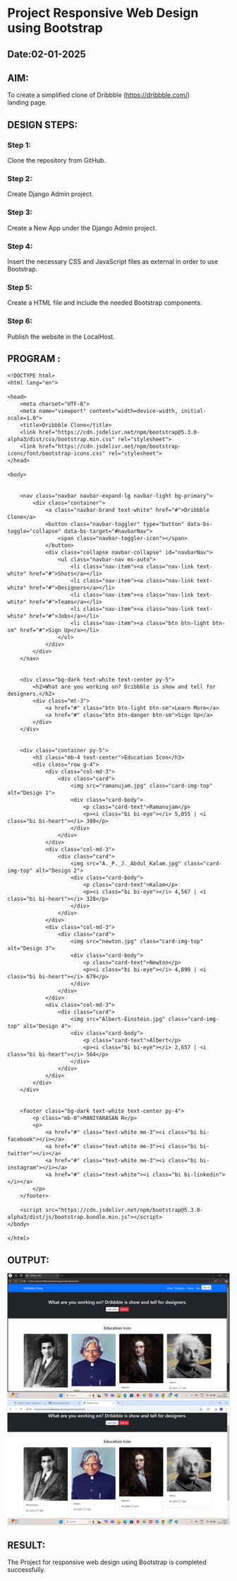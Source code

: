 # Project Responsive Web Design using Bootstrap
## Date:02-01-2025

## AIM:
To create a simplified clone of Dribbble (https://dribbble.com/) landing page.


## DESIGN STEPS:

### Step 1:
Clone the repository from GitHub.

### Step 2:
Create Django Admin project.

### Step 3:
Create a New App under the Django Admin project.

### Step 4:
Insert the necessary CSS and JavaScript files as external in order to use Bootstrap.

### Step 5:
Create a HTML file and include the needed Bootstrap components.

### Step 6:
Publish the website in the LocalHost.

## PROGRAM :
```
<!DOCTYPE html>
<html lang="en">

<head>
    <meta charset="UTF-8">
    <meta name="viewport" content="width=device-width, initial-scale=1.0">
    <title>Dribbble Clone</title>
    <link href="https://cdn.jsdelivr.net/npm/bootstrap@5.3.0-alpha3/dist/css/bootstrap.min.css" rel="stylesheet">
    <link href="https://cdn.jsdelivr.net/npm/bootstrap-icons/font/bootstrap-icons.css" rel="stylesheet">
</head>

<body>

    
    <nav class="navbar navbar-expand-lg navbar-light bg-primary">
        <div class="container">
            <a class="navbar-brand text-white" href="#">Dribbble Clone</a>
            <button class="navbar-toggler" type="button" data-bs-toggle="collapse" data-bs-target="#navbarNav">
                <span class="navbar-toggler-icon"></span>
            </button>
            <div class="collapse navbar-collapse" id="navbarNav">
                <ul class="navbar-nav ms-auto">
                    <li class="nav-item"><a class="nav-link text-white" href="#">Shots</a></li>
                    <li class="nav-item"><a class="nav-link text-white" href="#">Designers</a></li>
                    <li class="nav-item"><a class="nav-link text-white" href="#">Teams</a></li>
                    <li class="nav-item"><a class="nav-link text-white" href="#">Jobs</a></li>
                    <li class="nav-item"><a class="btn btn-light btn-sm" href="#">Sign Up</a></li>
                </ul>
            </div>
        </div>
    </nav>

    
    <div class="bg-dark text-white text-center py-5">
        <h2>What are you working on? Dribbble is show and tell for designers.</h2>
        <div class="mt-3">
            <a href="#" class="btn btn-light btn-sm">Learn More</a>
            <a href="#" class="btn btn-danger btn-sm">Sign Up</a>
        </div>
    </div>

    
    <div class="container py-5">
        <h3 class="mb-4 text-center">Education Icon</h3>
        <div class="row g-4">
            <div class="col-md-3">
                <div class="card">
                    <img src="ramanujam.jpg" class="card-img-top" alt="Design 1">
                    <div class="card-body">
                        <p class="card-text">Ramanujam</p>
                        <p><i class="bi bi-eye"></i> 5,055 | <i class="bi bi-heart"></i> 380</p>
                    </div>
                </div>
            </div>
            <div class="col-md-3">
                <div class="card">
                    <img src="A._P._J._Abdul_Kalam.jpg" class="card-img-top" alt="Design 2">
                    <div class="card-body">
                        <p class="card-text">Kalam</p>
                        <p><i class="bi bi-eye"></i> 4,567 | <i class="bi bi-heart"></i> 328</p>
                    </div>
                </div>
            </div>
            <div class="col-md-3">
                <div class="card">
                    <img src="newton.jpg" class="card-img-top" alt="Design 3">
                    <div class="card-body">
                        <p class="card-text">Newton</p>
                        <p><i class="bi bi-eye"></i> 4,890 | <i class="bi bi-heart"></i> 679</p>
                    </div>
                </div>
            </div>
            <div class="col-md-3">
                <div class="card">
                    <img src="Albert-Einstein.jpg" class="card-img-top" alt="Design 4">
                    <div class="card-body">
                        <p class="card-text">Albert</p>
                        <p><i class="bi bi-eye"></i> 2,657 | <i class="bi bi-heart"></i> 564</p>
                    </div>
                </div>
            </div>
        </div>
    </div>

    
    <footer class="bg-dark text-white text-center py-4">
        <p class="mb-0">MANIYARASAN R</p>
        <p>
            <a href="#" class="text-white me-3"><i class="bi bi-facebook"></i></a>
            <a href="#" class="text-white me-3"><i class="bi bi-twitter"></i></a>
            <a href="#" class="text-white me-3"><i class="bi bi-instagram"></i></a>
            <a href="#" class="text-white"><i class="bi bi-linkedin"></i></a>
        </p>
    </footer>

    <script src="https://cdn.jsdelivr.net/npm/bootstrap@5.3.0-alpha3/dist/js/bootstrap.bundle.min.js"></script>
</body>

</html>

```
## OUTPUT:
![alt text](<Screenshot (15).png>)
![alt text](<Screenshot (16).png>)

## RESULT:
The Project for responsive web design using Bootstrap is completed successfully.
